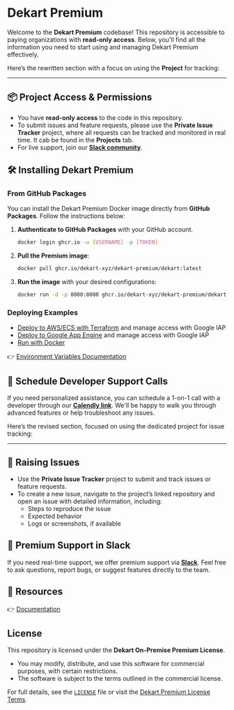 # Dekart Premium

Welcome to the **Dekart Premium** codebase! This repository is accessible to paying organizations with **read-only access**. Below, you'll find all the information you need to start using and managing Dekart Premium effectively.

Here’s the rewritten section with a focus on using the **Project** for tracking:

---

## 📦 **Project Access & Permissions**

- You have **read-only access** to the code in this repository.
- To submit issues and feature requests, please use the **Private Issue Tracker** project, where all requests can be tracked and monitored in real time. It cab be found in the **Projects** tab.
- For live support, join our **[Slack community](https://slack.dekart.xyz/)**.

## 🛠️ **Installing Dekart Premium**

### From GitHub Packages
You can install the Dekart Premium Docker image directly from **GitHub Packages**. Follow the instructions below:

1. **Authenticate to GitHub Packages** with your GitHub account.
   ```bash
   docker login ghcr.io -u [USERNAME] -p [TOKEN]
   ```
2. **Pull the Premium image**:
   ```bash
   docker pull ghcr.io/dekart-xyz/dekart-premium/dekart:latest
   ```
3. **Run the image** with your desired configurations:
   ```bash
   docker run -d -p 8080:8080 ghcr.io/dekart-xyz/dekart-premium/dekart:latest
   ```

### Deploying Examples

* [Deploy to AWS/ECS with Terraform](https://dekart.xyz/docs/self-hosting/aws-ecs-terraform/?ref=github)  and manage access with Google IAP
* [Deploy to Google App Engine](https://dekart.xyz/docs/self-hosting/app-engine/?ref=github)  and manage access with Google IAP
* [Run with Docker](https://dekart.xyz/docs/self-hosting/docker/?ref=github)


👉 [Environment Variables Documentation](https://dekart.xyz/docs/configuration/environment-variables/?ref=github)

## 📅 **Schedule Developer Support Calls**

If you need personalized assistance, you can schedule a 1-on-1 call with a developer through our **[Calendly link](https://calendly.com/vladi-dekart/30min)**. We'll be happy to walk you through advanced features or help troubleshoot any issues.

Here’s the revised section, focused on using the dedicated project for issue tracking:

---

## 🚨 **Raising Issues**

- Use the **Private Issue Tracker** project to submit and track issues or feature requests.
- To create a new issue, navigate to the project’s linked repository and open an issue with detailed information, including:
  - Steps to reproduce the issue
  - Expected behavior
  - Logs or screenshots, if available

## 🔗 **Premium Support in Slack**

If you need real-time support, we offer premium support via **[Slack](https://slack.dekart.xyz/)**. Feel free to ask questions, report bugs, or suggest features directly to the team.

## 📄 **Resources**

👉 [Documentation](https://dekart.xyz/docs/)


## License

This repository is licensed under the **Dekart On-Premise Premium License**.

- You may modify, distribute, and use this software for commercial purposes, with certain restrictions.
- The software is subject to the terms outlined in the commercial license.

For full details, see the [`LICENSE`](./LICENSE) file or visit the [Dekart Premium License Terms](https://dekart.xyz/legal/dekart-premium-terms).
